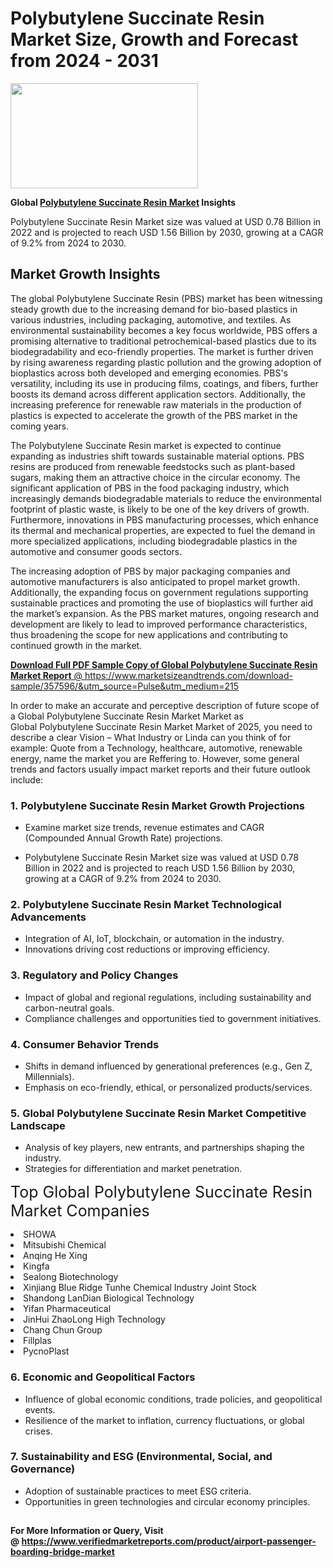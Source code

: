 <H1>Polybutylene Succinate Resin Market Size, Growth and Forecast from 2024 - 2031</H1><img class="aligncenter size-medium wp-image-584254" src="https://thirdeyenews.in/wp-content/uploads/2024/09/Global-Market-Research-300x168.jpeg" alt="" width="300" height="168" /><p><strong>Global&nbsp;<a href="https://www.marketsizeandtrends.com/download-sample/357596/&amp;utm_source=Pulse&amp;utm_medium=215">Polybutylene Succinate Resin Market</a> Insights</strong></p><p>Polybutylene Succinate Resin Market size was valued at USD 0.78 Billion in 2022 and is projected to reach USD 1.56 Billion by 2030, growing at a CAGR of 9.2% from 2024 to 2030.</p><p><h2>Market Growth Insights</h2> <p>The global Polybutylene Succinate Resin (PBS) market has been witnessing steady growth due to the increasing demand for bio-based plastics in various industries, including packaging, automotive, and textiles. As environmental sustainability becomes a key focus worldwide, PBS offers a promising alternative to traditional petrochemical-based plastics due to its biodegradability and eco-friendly properties. The market is further driven by rising awareness regarding plastic pollution and the growing adoption of bioplastics across both developed and emerging economies. PBS's versatility, including its use in producing films, coatings, and fibers, further boosts its demand across different application sectors. Additionally, the increasing preference for renewable raw materials in the production of plastics is expected to accelerate the growth of the PBS market in the coming years.</p> <p><a href="#"></a></p> <p>The Polybutylene Succinate Resin market is expected to continue expanding as industries shift towards sustainable material options. PBS resins are produced from renewable feedstocks such as plant-based sugars, making them an attractive choice in the circular economy. The significant application of PBS in the food packaging industry, which increasingly demands biodegradable materials to reduce the environmental footprint of plastic waste, is likely to be one of the key drivers of growth. Furthermore, innovations in PBS manufacturing processes, which enhance its thermal and mechanical properties, are expected to fuel the demand in more specialized applications, including biodegradable plastics in the automotive and consumer goods sectors.</p> <p>The increasing adoption of PBS by major packaging companies and automotive manufacturers is also anticipated to propel market growth. Additionally, the expanding focus on government regulations supporting sustainable practices and promoting the use of bioplastics will further aid the market’s expansion. As the PBS market matures, ongoing research and development are likely to lead to improved performance characteristics, thus broadening the scope for new applications and contributing to continued growth in the market.</p> <p><a href="#"></p><p><span class=""><strong>Download Full PDF Sample Copy of Global Polybutylene Succinate Resin Market Report</strong> @ <a href="https://www.marketsizeandtrends.com/download-sample/357596/&amp;utm_source=Pulse&amp;utm_medium=215" target="_blank">https://www.marketsizeandtrends.com/download-sample/357596/&amp;utm_source=Pulse&amp;utm_medium=215</a></span></p><p>In order to make an accurate and perceptive description of future scope of a Global&nbsp;Polybutylene Succinate Resin Market Market as Global&nbsp;Polybutylene Succinate Resin Market Market of 2025, you need to describe a clear Vision &ndash; What Industry or Linda can you think of for example: Quote from a Technology, healthcare, automotive, renewable energy, name the market you are Reffering to. However, some general trends and factors usually impact market reports and their future outlook include:</p><h3>1.&nbsp;<strong>Polybutylene Succinate Resin Market Growth Projections</strong></h3><ul><li>Examine market size trends, revenue estimates and CAGR (Compounded Annual Growth Rate) projections.</li><li><p>Polybutylene Succinate Resin Market size was valued at USD 0.78 Billion in 2022 and is projected to reach USD 1.56 Billion by 2030, growing at a CAGR of 9.2% from 2024 to 2030.</p></li></ul><h3>2.&nbsp;<strong>Polybutylene Succinate Resin Market Technological Advancements</strong></h3><ul><li>Integration of AI, IoT, blockchain, or automation in the industry.</li><li>Innovations driving cost reductions or improving efficiency.</li></ul><h3>3.&nbsp;<strong>Regulatory and Policy Changes</strong></h3><ul><li>Impact of global and regional regulations, including sustainability and carbon-neutral goals.</li><li>Compliance challenges and opportunities tied to government initiatives.</li></ul><h3>4.&nbsp;<strong>Consumer Behavior Trends</strong></h3><ul><li>Shifts in demand influenced by generational preferences (e.g., Gen Z, Millennials).</li><li>Emphasis on eco-friendly, ethical, or personalized products/services.</li></ul><h3>5.&nbsp;<strong>Global Polybutylene Succinate Resin Market Competitive Landscape</strong></h3><ul><li>Analysis of key players, new entrants, and partnerships shaping the industry.</li><li>Strategies for differentiation and market penetration.</li></ul><p data-pm-slice="1 1 []"><span style="color: inherit; font-family: inherit; font-size: 25px;">Top Global Polybutylene Succinate Resin Market Companies</span></p><div class="" data-test-id=""><p><li>SHOWA</li><li> Mitsubishi Chemical</li><li> Anqing He Xing</li><li> Kingfa</li><li> Sealong Biotechnology</li><li> Xinjiang Blue Ridge Tunhe Chemical Industry Joint Stock</li><li> Shandong LanDian Biological Technology</li><li> Yifan Pharmaceutical</li><li> JinHui ZhaoLong High Technology</li><li> Chang Chun Group</li><li> Fillplas</li><li> PycnoPlast</li></p></div><h3>6.&nbsp;<strong>Economic and Geopolitical Factors</strong></h3><ul><li>Influence of global economic conditions, trade policies, and geopolitical events.</li><li>Resilience of the market to inflation, currency fluctuations, or global crises.</li></ul><h3>7.&nbsp;<strong>Sustainability and ESG (Environmental, Social, and Governance)</strong></h3><ul><li>Adoption of sustainable practices to meet ESG criteria.</li><li>Opportunities in green technologies and circular economy principles.</li></ul><h2><strong style="font-size: 14px;">For More Information or Query, Visit @&nbsp;</strong><a style="background-color: #ffffff; font-size: 14px;" href="https://www.marketsizeandtrends.com/report/polybutylene-succinate-resin-market/" target="_blank">https://www.verifiedmarketreports.com/product/airport-passenger-boarding-bridge-market</a></h2>
